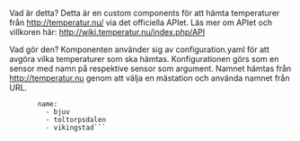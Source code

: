 Vad är detta?
Detta är en custom components för att hämta temperaturer från http://temperatur.nu/ via det officiella APIet. Läs mer om APIet och villkoren här: http://wiki.temperatur.nu/index.php/API

Vad gör den?
Komponenten använder sig av configuration.yaml för att avgöra vilka temperaturer som ska hämtas. Konfigurationen görs som en sensor med namn på respektive sensor som argument. Namnet hämtas från http://temperatur.nu genom att välja en mästation och använda namnet från URL.
```  - platform: temperatur_nu
       name:
         - bjuv
         - toltorpsdalen
         - vikingstad```
